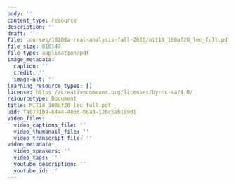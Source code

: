 ```yaml
---
body: ''
content_type: resource
description: ''
draft: ''
file: courses/18100a-real-analysis-fall-2020/mit18_100af20_lec_full.pdf
file_size: 816147
file_type: application/pdf
image_metadata:
  caption: ''
  credit: ''
  image-alt: ''
learning_resource_types: []
license: https://creativecommons.org/licenses/by-nc-sa/4.0/
resourcetype: Document
title: MIT18_100af20_lec_full.pdf
uid: fa0771b9-64a4-4866-b6a8-126c5ab189d1
video_files:
  video_captions_file: ''
  video_thumbnail_file: ''
  video_transcript_file: ''
video_metadata:
  video_speakers: ''
  video_tags: ''
  youtube_description: ''
  youtube_id: ''
---
```

